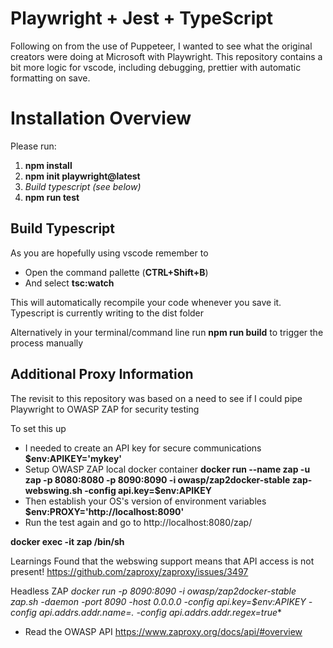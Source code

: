 # Playwright + Jest + TypeScript

Following on from the use of Puppeteer, I wanted to see what the original creators were doing at Microsoft with Playwright.
This repository contains a bit more logic for vscode, including debugging, prettier with automatic formatting on save.

# Installation Overview

Please run:

1. **npm install**
2. **npm init playwright@latest**
3. _Build typescript (see below)_
4. **npm run test**

## Build Typescript

As you are hopefully using vscode remember to

-   Open the command pallette (**CTRL+Shift+B**)
-   And select **tsc:watch**

This will automatically recompile your code whenever you save it. Typescript is currently writing to the dist folder

Alternatively in your terminal/command line run **npm run build** to trigger the process manually

## Additional Proxy Information

The revisit to this repository was based on a need to see if I could pipe Playwright to OWASP ZAP for security testing

To set this up
-   I needed to create an API key for secure communications **$env:APIKEY='mykey'**
-   Setup OWASP ZAP local docker container **docker run --name zap -u zap -p 8080:8080 -p 8090:8090 -i owasp/zap2docker-stable zap-webswing.sh -config api.key=$env:APIKEY**
-   Then establish your OS's version of environment variables **$env:PROXY='http://localhost:8090'**
-   Run the test again and go to http://localhost:8080/zap/

**docker exec -it zap /bin/sh**

Learnings
Found that the webswing support means that API access is not present!
https://github.com/zaproxy/zaproxy/issues/3497

Headless ZAP
**docker run -p 8090:8090 -i owasp/zap2docker-stable zap.sh -daemon -port 8090 -host 0.0.0.0 -config api.key=$env:APIKEY -config api.addrs.addr.name=.* -config api.addrs.addr.regex=true**

* Read the OWASP API
https://www.zaproxy.org/docs/api/#overview
